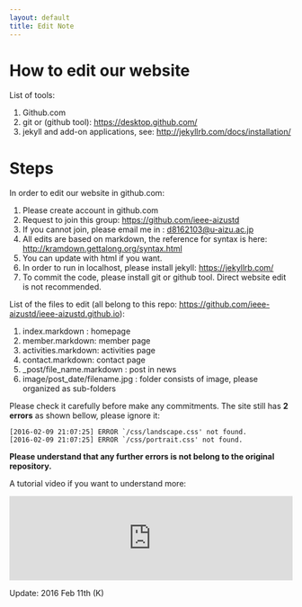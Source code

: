```yaml
---
layout: default
title: Edit Note
---
```

# How to edit our website
List of tools:

1. Github.com
2. git or (github tool): <https://desktop.github.com/>
3. jekyll and add-on applications, see: <http://jekyllrb.com/docs/installation/>

# Steps
In order to edit our website in github.com:

1. Please create account in github.com 
2. Request to join this group: <https://github.com/ieee-aizustd> 
3. If you cannot join, please email me in : <d8162103@u-aizu.ac.jp>
4. All edits are based on markdown, the reference for syntax is here: <http://kramdown.gettalong.org/syntax.html>
5. You can update with html if you want.
5. In order to run in localhost, please install jekyll: <https://jekyllrb.com/>
6. To commit the code, please install git or github tool. Direct website edit is not recommended.

List of the files to edit (all belong to this repo: <https://github.com/ieee-aizustd/ieee-aizustd.github.io>):

1. index.markdown : homepage
2. member.markdown: member page
3. activities.markdown: activities page
4. contact.markdown: contact page
5. _post/file_name.markdown : post in news
6. image/post_date/filename.jpg : folder consists of image, please organized as sub-folders

Please check it carefully before make any commitments. The site still has **2 errors** as shown bellow, please ignore it:

	[2016-02-09 21:07:25] ERROR `/css/landscape.css' not found.
	[2016-02-09 21:07:25] ERROR `/css/portrait.css' not found.

**Please understand that any further errors is not belong to the original repository.**

A tutorial video if you want to understand more:

<iframe width="100%" padding-bottom="56.25%" src="https://www.youtube.com/embed/iWowJBRMtpc" frameborder="0" allowfullscreen></iframe>

Update: 2016 Feb 11th (K)
